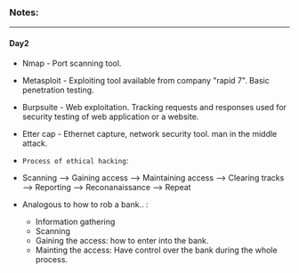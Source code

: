 ### Notes:

---

#### Day2

* Nmap - Port scanning tool.
* Metasploit - Exploiting tool available from company "rapid 7". Basic penetration testing.
* Burpsuite - Web exploitation. Tracking requests and responses used for security testing of web application or a website.
* Etter cap - Ethernet capture, network security tool. man in the middle attack.

* `Process of ethical hacking`:
* Scanning --> Gaining access --> Maintaining access --> Clearing tracks --> Reporting --> Reconanaissance --> Repeat
* Analogous to how to rob a bank.. : 
  * Information gathering 
  * Scanning 
  * Gaining the access: how to enter into the bank.
  * Mainting the access: Have control over the bank during the whole process. 
